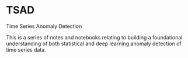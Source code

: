 # TSAD
Time Series Anomaly Detection

This is a series of notes and notebooks relating to building a foundational understanding of both statistical and deep learning anomaly detection of time series data.
